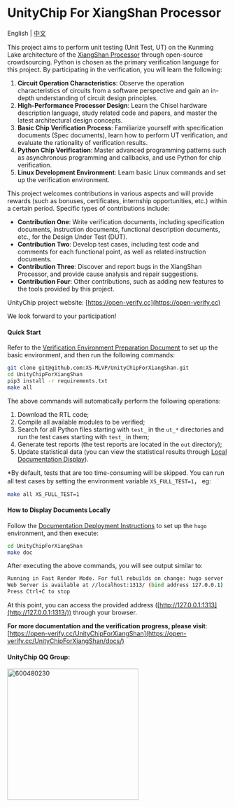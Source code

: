 # UnityChip For XiangShan Processor

English | [中文](/README.zh.md)

This project aims to perform unit testing (Unit Test, UT) on the Kunming Lake architecture of the [XiangShan Processor](https://github.com/OpenXiangShan/XiangShan) through open-source crowdsourcing. Python is chosen as the primary verification language for this project. By participating in the verification, you will learn the following:

1. **Circuit Operation Characteristics**: Observe the operation characteristics of circuits from a software perspective and gain an in-depth understanding of circuit design principles.
2. **High-Performance Processor Design**: Learn the Chisel hardware description language, study related code and papers, and master the latest architectural design concepts.
3. **Basic Chip Verification Process**: Familiarize yourself with specification documents (Spec documents), learn how to perform UT verification, and evaluate the rationality of verification results.
4. **Python Chip Verification**: Master advanced programming patterns such as asynchronous programming and callbacks, and use Python for chip verification.
5. **Linux Development Environment**: Learn basic Linux commands and set up the verification environment.

This project welcomes contributions in various aspects and will provide rewards (such as bonuses, certificates, internship opportunities, etc.) within a certain period. Specific types of contributions include:

- **Contribution One**: Write verification documents, including specification documents, instruction documents, functional description documents, etc., for the Design Under Test (DUT).
- **Contribution Two**: Develop test cases, including test code and comments for each functional point, as well as related instruction documents.
- **Contribution Three**: Discover and report bugs in the XiangShan Processor, and provide cause analysis and repair suggestions.
- **Contribution Four**: Other contributions, such as adding new features to the tools provided by this project.

UnityChip project website: [https://open-verify.cc](https://open-verify.cc)

We look forward to your participation!

#### Quick Start

Refer to the [Verification Environment Preparation Document](https://open-verify.cc/UnityChipForXiangShan/docs/01_verfiy_env/) to set up the basic environment, and then run the following commands:

```bash
git clone git@github.com:XS-MLVP/UnityChipForXiangShan.git
cd UnityChipForXiangShan
pip3 install -r requirements.txt
make all
```

The above commands will automatically perform the following operations:

1. Download the RTL code;
1. Compile all available modules to be verified;
1. Search for all Python files starting with `test_` in the `ut_*` directories and run the test cases starting with `test_` in them;
1. Generate test reports (the test reports are located in the `out` directory);
1. Update statistical data (you can view the statistical results through [Local Documentation Display](#how-to-display-documents-locally)).


*By default, tests that are too time-consuming will be skipped. You can run all test cases by setting the environment variable `XS_FULL_TEST=1`， eg:

```bash
make all XS_FULL_TEST=1
```

#### How to Display Documents Locally

Follow the [Documentation Deployment Instructions](https://github.com/XS-MLVP/UnityChipForXiangShan/blob/main/documents/README.md) to set up the `hugo` environment, and then execute:

```bash
cd UnityChipForXiangShan
make doc
```

After executing the above commands, you will see output similar to:

```bash
Running in Fast Render Mode. For full rebuilds on change: hugo server --disableFastRender
Web Server is available at //localhost:1313/ (bind address 127.0.0.1)
Press Ctrl+C to stop
```

At this point, you can access the provided address ([http://127.0.0.1:1313](http://127.0.0.1:1313/)) through your browser.

**For more documentation and the verification progress, please visit**: [https://open-verify.cc/UnityChipForXiangShan](https://open-verify.cc/UnityChipForXiangShan/docs/)

#### UnityChip QQ Group:

<image src="/.github/image/600480230.jpg" alt="600480230" width=300px />
